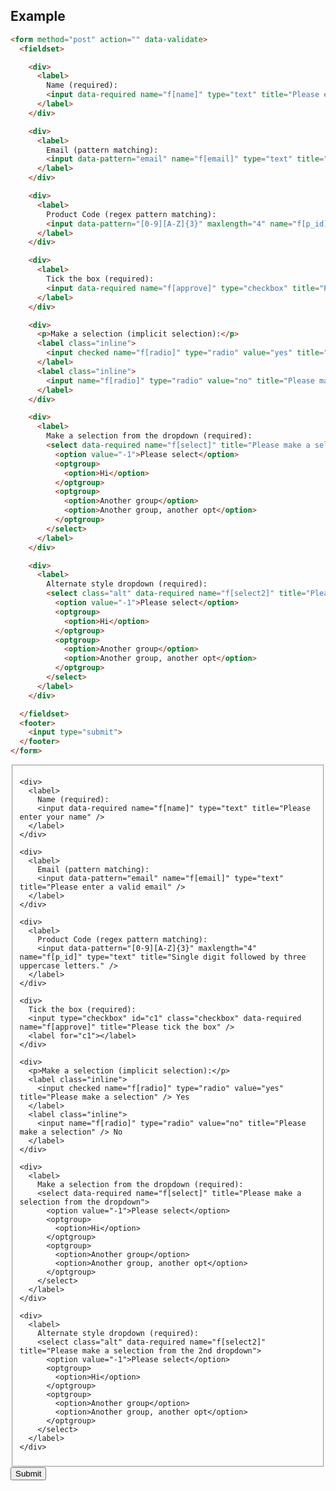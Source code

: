 ## Example

```html
<form method="post" action="" data-validate>
  <fieldset>

    <div>
      <label>
        Name (required):
        <input data-required name="f[name]" type="text" title="Please enter your name" />
      </label>
    </div>

    <div>
      <label>
        Email (pattern matching):
        <input data-pattern="email" name="f[email]" type="text" title="Please enter a valid email" />
      </label>
    </div>

    <div>
      <label>
        Product Code (regex pattern matching):
        <input data-pattern="[0-9][A-Z]{3}" maxlength="4" name="f[p_id]" type="text" title="Single digit followed by three uppercase letters." />
      </label>
    </div>

    <div>
      <label>
        Tick the box (required):
        <input data-required name="f[approve]" type="checkbox" title="Please tick the box" />
      </label>
    </div>

    <div>
      <p>Make a selection (implicit selection):</p>
      <label class="inline">
        <input checked name="f[radio]" type="radio" value="yes" title="Please make a selection" /> Yes
      </label>
      <label class="inline">
        <input name="f[radio]" type="radio" value="no" title="Please make a selection" /> No
      </label>
    </div>

    <div>
      <label>
        Make a selection from the dropdown (required):
        <select data-required name="f[select]" title="Please make a selection from the dropdown">
          <option value="-1">Please select</option>
          <optgroup>
            <option>Hi</option>
          </optgroup>
          <optgroup>
            <option>Another group</option>
            <option>Another group, another opt</option>
          </optgroup>
        </select>
      </label>
    </div>

    <div>
      <label>
        Alternate style dropdown (required):
        <select class="alt" data-required name="f[select2]" title="Please make a selection from the 2nd dropdown">
          <option value="-1">Please select</option>
          <optgroup>
            <option>Hi</option>
          </optgroup>
          <optgroup>
            <option>Another group</option>
            <option>Another group, another opt</option>
          </optgroup>
        </select>
      </label>
    </div>

  </fieldset>
  <footer>
    <input type="submit">
  </footer>
</form>
```
<form method="post" action="" data-validate>
  <fieldset>

    <div>
      <label>
        Name (required):
        <input data-required name="f[name]" type="text" title="Please enter your name" />
      </label>
    </div>

    <div>
      <label>
        Email (pattern matching):
        <input data-pattern="email" name="f[email]" type="text" title="Please enter a valid email" />
      </label>
    </div>

    <div>
      <label>
        Product Code (regex pattern matching):
        <input data-pattern="[0-9][A-Z]{3}" maxlength="4" name="f[p_id]" type="text" title="Single digit followed by three uppercase letters." />
      </label>
    </div>

    <div>
      Tick the box (required):
      <input type="checkbox" id="c1" class="checkbox" data-required name="f[approve]" title="Please tick the box" />
      <label for="c1"></label>
    </div>

    <div>
      <p>Make a selection (implicit selection):</p>
      <label class="inline">
        <input checked name="f[radio]" type="radio" value="yes" title="Please make a selection" /> Yes
      </label>
      <label class="inline">
        <input name="f[radio]" type="radio" value="no" title="Please make a selection" /> No
      </label>
    </div>

    <div>
      <label>
        Make a selection from the dropdown (required):
        <select data-required name="f[select]" title="Please make a selection from the dropdown">
          <option value="-1">Please select</option>
          <optgroup>
            <option>Hi</option>
          </optgroup>
          <optgroup>
            <option>Another group</option>
            <option>Another group, another opt</option>
          </optgroup>
        </select>
      </label>
    </div>

    <div>
      <label>
        Alternate style dropdown (required):
        <select class="alt" data-required name="f[select2]" title="Please make a selection from the 2nd dropdown">
          <option value="-1">Please select</option>
          <optgroup>
            <option>Hi</option>
          </optgroup>
          <optgroup>
            <option>Another group</option>
            <option>Another group, another opt</option>
          </optgroup>
        </select>
      </label>
    </div>

  </fieldset>
  <footer>
    <input type="submit">
  </footer>
</form>
